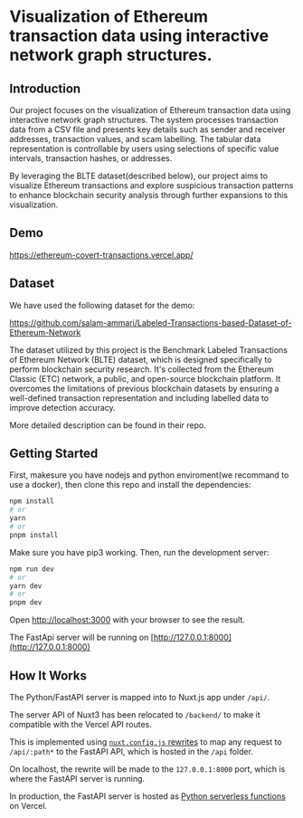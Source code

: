 # Visualization of Ethereum transaction data using interactive network graph structures.

## Introduction

Our project focuses on the visualization of Ethereum transaction data using interactive network graph structures. The system processes transaction data from a CSV file and presents key details such as sender and receiver addresses, transaction values, and scam labelling. The tabular data representation is controllable by users using selections of specific value intervals, transaction hashes, or addresses.

By leveraging the BLTE dataset(described below), our project aims to visualize Ethereum transactions and explore suspicious transaction patterns to enhance blockchain security analysis through further expansions to this visualization.


## Demo

https://ethereum-covert-transactions.vercel.app/


## Dataset

We have used the following dataset for the demo:

https://github.com/salam-ammari/Labeled-Transactions-based-Dataset-of-Ethereum-Network

The dataset utilized by this project is the Benchmark Labeled Transactions of Ethereum Network (BLTE) dataset, which is designed specifically to perform blockchain security research. It's collected from the Ethereum Classic (ETC) network, a public, and open-source blockchain platform. It overcomes the limitations of previous blockchain datasets by ensuring a well-defined transaction representation and including labelled data to improve detection accuracy.

More detailed description can be found in their repo.


## Getting Started

First, makesure you have nodejs and python enviroment(we recommand to use a docker), then clone this repo and install the dependencies:

```bash
npm install
# or
yarn
# or
pnpm install
```

Make sure you have pip3 working.
Then, run the development server:

```bash
npm run dev
# or
yarn dev
# or
pnpm dev
```

Open [http://localhost:3000](http://localhost:3000) with your browser to see the result.

The FastApi server will be running on [http://127.0.0.1:8000](http://127.0.0.1:8000) 


## How It Works

The Python/FastAPI server is mapped into to Nuxt.js app under `/api/`.

The server API of Nuxt3 has been relocated to `/backend/` to make it compatible with the Vercel API routes.

This is implemented using [`nuxt.config.js` rewrites](https://github.com/tutorfx/nuxtjs-fastapi/blob/main/nuxt.config.ts) to map any request to `/api/:path*` to the FastAPI API, which is hosted in the `/api` folder.

On localhost, the rewrite will be made to the `127.0.0.1:8000` port, which is where the FastAPI server is running.

In production, the FastAPI server is hosted as [Python serverless functions](https://vercel.com/docs/concepts/functions/serverless-functions/runtimes/python) on Vercel.





